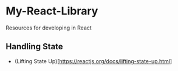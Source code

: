 # My-React-Library
Resources for developing in React


## Handling State

- (Lifting State Up)[https://reactjs.org/docs/lifting-state-up.html]
